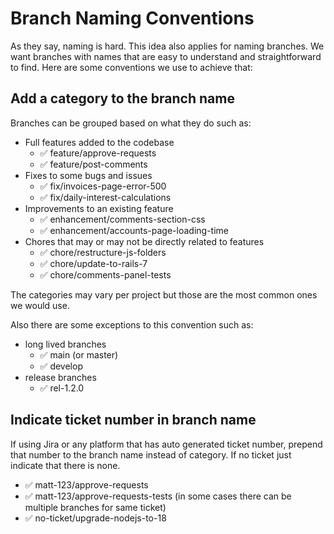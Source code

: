 # Branch Naming Conventions
As they say, naming is hard. This idea also applies for naming branches. We want branches with names that are easy to understand and straightforward to find. Here are some conventions we use to achieve that:

## Add a category to the branch name
Branches can be grouped based on what they do such as:
- Full features added to the codebase
	- ✅ feature/approve-requests
	- ✅ feature/post-comments
- Fixes to some bugs and issues
	- ✅ fix/invoices-page-error-500
	- ✅ fix/daily-interest-calculations
- Improvements to an existing feature
	- ✅ enhancement/comments-section-css
	- ✅ enhancement/accounts-page-loading-time
- Chores that may or may not be directly related to features
	- ✅ chore/restructure-js-folders
	- ✅ chore/update-to-rails-7
	- ✅ chore/comments-panel-tests

The categories may vary per project but those are the most common ones we would use.

Also there are some exceptions to this convention such as:
- long lived branches
	- ✅ main (or master)
	- ✅ develop
- release branches
	- ✅ rel-1.2.0

## Indicate ticket number in branch name
If using Jira or any platform that has auto generated ticket number, prepend that number to the branch name instead of category. If no ticket just indicate that there is none.
- ✅ matt-123/approve-requests
- ✅ matt-123/approve-requests-tests (in some cases there can be multiple branches for same ticket)
- ✅ no-ticket/upgrade-nodejs-to-18
